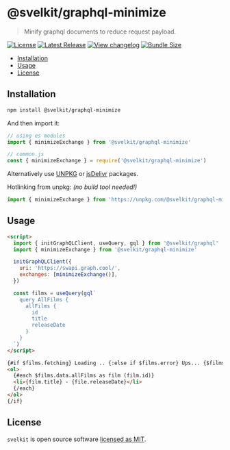 # @svelkit/graphql-minimize

> Minify graphql documents to reduce request payload.

[![License](https://badgen.net/npm/license/@svelkit/graphql-minimize)](https://github.com/kenoxa/@svelkit/graphql-minimize/blob/main/LICENSE)
[![Latest Release](https://badgen.net/npm/v/@svelkit/graphql-minimize)](https://www.npmjs.com/package/@svelkit/graphql-minimize)
[![View changelog](https://badgen.net/badge/%E2%80%8B/Explore%20Changelog/green?icon=awesome)](https://changelogs.xyz/@svelkit/graphql-minimize)
[![Bundle Size](https://badgen.net/bundlephobia/minzip/@svelkit/graphql-minimize)](https://bundlephobia.com/result?p=@svelkit/graphql-minimize)

<!-- prettier-ignore-start -->
<!-- START doctoc generated TOC please keep comment here to allow auto update -->
<!-- DON'T EDIT THIS SECTION, INSTEAD RE-RUN doctoc TO UPDATE -->


- [Installation](#installation)
- [Usage](#usage)
- [License](#license)

<!-- END doctoc generated TOC please keep comment here to allow auto update -->
<!-- prettier-ignore-end -->

## Installation

```sh
npm install @svelkit/graphql-minimize
```

And then import it:

```js
// using es modules
import { minimizeExchange } from '@svelkit/graphql-minimize'

// common.js
const { minimizeExchange } = require('@svelkit/graphql-minimize')
```

Alternatively use [UNPKG](https://unpkg.com/@svelkit/graphql-minimize/) or [jsDelivr](https://cdn.jsdelivr.net/npm/@svelkit/graphql-minimize/) packages.

Hotlinking from unpkg: _(no build tool needed!)_

```js
import { minimizeExchange } from 'https://unpkg.com/@svelkit/graphql-minimize?module'
```

## Usage

```html
<script>
  import { initGraphQLClient, useQuery, gql } from '@svelkit/graphql'
  import { minimizeExchange } from '@svelkit/graphql-minimize'

  initGraphQLClient({
    uri: 'https://swapi.graph.cool/',
    exchanges: [minimizeExchange()],
  })

  const films = useQuery(gql`
    query AllFilms {
      allFilms {
        id
        title
        releaseDate
      }
    }
  `)
</script>

{#if $films.fetching} Loading .. {:else if $films.error} Ups... {$films.error.message} {:else}
<ol>
  {#each $films.data.allFilms as film (film.id)}
  <li>{film.title} - {file.releaseDate}</li>
  {/each}
</ol>
{/if}
```

## License

`svelkit` is open source software [licensed as MIT](https://github.com/kenoxa/svelkit/blob/main/LICENSE).

[svelkit]: https://svelkit.js.org/
[svelte]: https://svelte.dev/
[graphql]: https://graphql.org/
